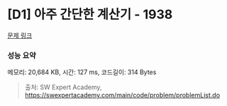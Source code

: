 # [D1] 아주 간단한 계산기 - 1938 

[문제 링크](https://swexpertacademy.com/main/code/problem/problemDetail.do?contestProbId=AV5PjsYKAMIDFAUq) 

### 성능 요약

메모리: 20,684 KB, 시간: 127 ms, 코드길이: 314 Bytes



> 출처: SW Expert Academy, https://swexpertacademy.com/main/code/problem/problemList.do